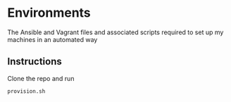 # Environments

The Ansible and Vagrant files and associated scripts required to set up my machines in an automated way

## Instructions

Clone the repo and run

```shell
provision.sh
```
